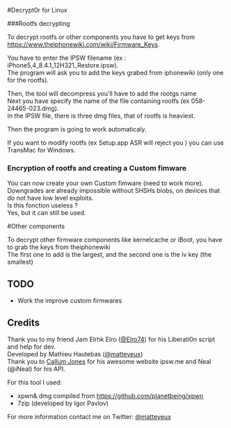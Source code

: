 #Decrypt0r for Linux

###Rootfs decrypting

To decrypt rootfs or other components you have to get keys from https://www.theiphonewiki.com/wiki/Firmware_Keys. <br>

You have to enter the IPSW filename (ex : iPhone5,4_8.4.1_12H321_Restore.ipsw). <br>
The program will ask you to add the keys grabed from iphonewiki (only one for the rootfs). <br>

Then, the tool will decompress you'll have to add the rootgs name <br>
Next you have specify the name of the file containing rootfs (ex 058-24465-023.dmg). <br>
In the IPSW file, there is three dmg files, that of rootfs is heaviest. <br>

Then the program is going to work automaticaly. <br>

If you want to modify rootfs (ex Setup.app ASR will reject you ) you can use TransMac for Windows. <br>

### Encryption of rootfs and creating a Custom fimware



You can now create your own Custom fimware (need to work more). <br>
Downgrades are already impossible without SHSHs blobs, on devices that do not have low level exploits. <br>
Is this fonction useless ? <br>
Yes, but it can still be used. <br>

#Other components

To decrypt other firmware components like kernelcache or iBoot, you have to grab the keys from theiphonewiki <br>
The first one to add is the largest, and the second one is the iv key (the smallest) <br>

## TODO

- Work the improve custom firmwares <br>

## Credits

Thank you to my friend Jam Elrhk Elro ([@Elro74](https://twitter.com/Elro74)) for his Liberati0n script and help for dev. <br>
Developed by Mathieu Hautebas ([@matteyeux](https://twitter.com/matteyeux)) <br>
Thank you to [Callum Jones](https://twitter.com/icj_) for his awesome website ipsw.me and Neal (@iNeal) for his API.<br>

For this tool I used: <br>

- xpwn& dmg compiled from https://github.com/planetbeing/xpwn <br>
- 7zip (developed by Igor Pavlov) <br>

For more information contact me on Twitter: [@matteyeux](https://twitter.com/matteyeux) <br>
